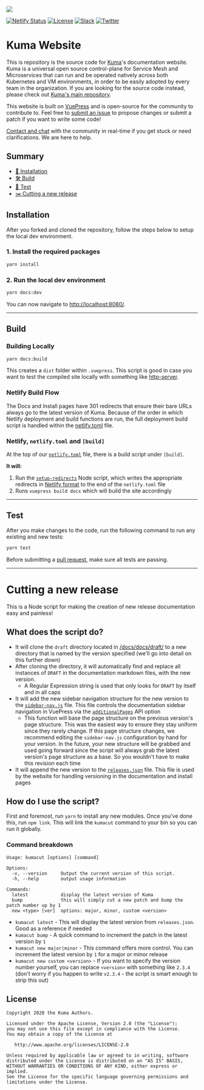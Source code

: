 [![][kuma-logo]][kuma-url]

[![Netlify Status](https://api.netlify.com/api/v1/badges/28be1f67-3436-4df7-9114-49dce7ca9a4e/deploy-status)](https://app.netlify.com/sites/kuma/deploys)
[![License](https://img.shields.io/badge/License-Apache%202.0-blue.svg)](https://github.com/kumahq/kuma/blob/master/LICENSE)
[![Slack](https://chat.kuma.io/badge.svg)](https://chat.kuma.io/)
[![Twitter](https://img.shields.io/twitter/follow/KumaMesh.svg?style=social&label=Follow)](https://twitter.com/intent/follow?screen_name=KumaMesh)

# Kuma Website
This is repository is the source code for [Kuma](http://kuma.io/docs)'s documentation website. Kuma is a universal open source control-plane for Service Mesh and Microservices that can run and be operated natively across both Kubernetes and VM environments, in order to be easily adopted by every team in the organization. If you are looking for the source code instead, please check out [Kuma's main repository](https://github.com/kumahq/kuma). 

This website is built on [VuePress](https://vuepress.vuejs.org/) and is open-source for the community to contribute to. Feel free to [submit an issue](https://github.com/kumahq/kuma/issues/new) to propose changes or submit a patch if you want to write some code! 

[Contact and chat](https://kuma.io/community) with the community in real-time if you get stuck or need clarifications. We are here to help.

## Summary

- [🚀 Installation](#installation)
- [🛠 Build](#build)
- [🧪 Test](#test)
- [✂️ Cutting a new release](#cutting-a-new-release)

## Installation

After you forked and cloned the repository, follow the steps below to setup the local dev environment.

### 1. Install the required packages
```bash
yarn install
```

### 2. Run the local dev environment
```bash
yarn docs:dev
```
You can now navigate to [http://localhost:8080/](http://localhost:8080/).

---

## Build

### Building Locally
```bash
yarn docs:build
```
This creates a `dist` folder within `.vuepress`. This script is good in case you want 
to test the compiled site locally with something like [http-server](https://www.npmjs.com/package/http-server).

### Netlify Build Flow
The Docs and Install pages have 301 redirects that ensure their bare URLs always go to 
the latest version of Kuma. Because of the order in which Netlify deployment and build functions 
are run, the full deployment build script is handled within the [netlify.toml](netlify.toml) 
file.

### Netlify, `netlify.toml` and `[build]`
At the top of our [`netlify.toml`](netlify.toml) file, there is a build script under `[build]`.

**It will:**

1. Run the [`setup-redirects`](/setup-redirects/) Node script, which writes the appropriate 
redirects in [Netlify format](https://www.netlify.com/blog/2019/01/16/redirect-rules-for-all-how-to-configure-redirects-for-your-static-site/) 
to the end of the `netlify.toml` file
2. Runs `vuepress build docs` which will build the site accordingly

---

## Test

After you make changes to the code, run the following command to run any existing and new tests:
```bash
yarn test
```

Before submitting a [pull request](https://github.com/kumahq/kuma-website/pulls), make sure all tests are passing. 

---

# Cutting a new release

This is a Node script for making the creation of new release documentation easy and painless!

## What does the script do?
* It will clone the `draft` directory located in [/docs/docs/draft/](/docs/docs/draft/) to a new directory 
that is named by the version specified (we'll go into detail on this further down)
* After cloning the directory, it will automatically find and replace all instances of `DRAFT` in the documentation
markdown files, with the new version.
  * A Regular Expression string is used that only looks for `DRAFT` by itself and in all caps
* It will add the new sidebar navigation structure for the new version to the [`sidebar-nav.js`](/docs/.vuepress/site-config/sidebar-nav.js) file. This file controls the documentation sidebar navigation in VuePress via the [`additionalPages`](https://vuepress.vuejs.org/plugin/option-api.html#additionalpages) API option
  * This function will base the page structure on the previous version's page structure. This was the easiest way to ensure they stay uniform since they rarely change. If this page structure changes, we recommend editing the `sidebar-nav.js` configuration by hand for your version. In the future, your new structure will be grabbed and used going forward since the script will always grab the latest version's page structure as a base. So you wouldn't have to make this revision each time
* It will append the new version to the [`releases.json`](/docs/.vuepress/public/releases.json) file. This file is used by the website for handling versioning in the documentation and install pages

## How do I use the script?

First and foremost, run `yarn` to install any new modules. Once you've done this, run `npm link`. This will link the `kumacut` command
to your bin so you can run it globally.

### Command breakdown

```
Usage: kumacut [options] [command]

Options:
  -v, --version     Output the current version of this script.
  -h, --help        output usage information

Commands:
  latest            display the latest version of Kuma
  bump              this will simply cut a new patch and bump the patch number up by 1
  new <type> [ver]  options: major, minor, custom <version>
```

* `kumacut latest` - This will display the latest version from `releases.json`. Good as a reference if needed
* `kumacut bump` - A quick command to increment the patch in the latest version by `1`
* `kumacut new major|minor` - This command offers more control. You can increment the latest version by `1` for a major or minor release
* `kumacut new custom <version>` - If you want to specify the version number yourself, you can replace `<version>` with something like `2.3.4` (don't worry if you happen to write `v2.3.4` - the script is smart enough to strip this out)

## License

```
Copyright 2020 the Kuma Authors.

Licensed under the Apache License, Version 2.0 (the "License");
you may not use this file except in compliance with the License.
You may obtain a copy of the License at

   http://www.apache.org/licenses/LICENSE-2.0

Unless required by applicable law or agreed to in writing, software
distributed under the License is distributed on an "AS IS" BASIS,
WITHOUT WARRANTIES OR CONDITIONS OF ANY KIND, either express or implied.
See the License for the specific language governing permissions and
limitations under the License.
```

[kuma-url]: https://kuma.io/
[kuma-logo]: https://kuma-public-assets.s3.amazonaws.com/kuma-logo-v2.png

